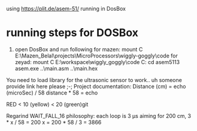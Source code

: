 using https://plit.de/asem-51/ running in DosBox

# running steps for DOSBox
1. open DosBox and run following
    for mazen:
        mount C E:\Mazen_Belal\projects\MicroProcessors\wiggly-goggly\code
    for zeyad:
        mount C E:\workspace\wiggly_goggly\code
    C:
    cd asem5113
    asem.exe ..\main.asm ..\main.hex    


You need to load library for the ultrasonic sensor to work.. uh someone provide link here please ;-;
Project documentation:
Distance (cm) = echo (microSec) / 58 
distance * 58 = echo

RED < 10 (yellow) < 20 (green)git




Regarind WAIT_FALL_16 philosophy:
    each loop is 3 µs
    aiming for 200 cm, 3 * x / 58 = 200
    x = 200 * 58 / 3 = 3866